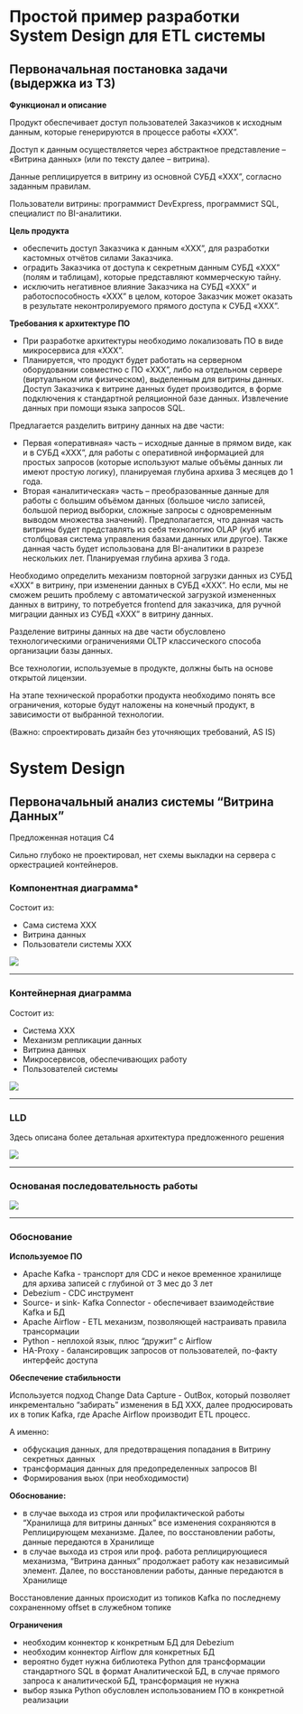 # Простой пример разработки System Design для ETL системы

## Первоначальная постановка задачи (выдержка из ТЗ)
**Функционал и описание**

Продукт обеспечивает доступ пользователей Заказчиков к исходным данным, которые генерируются в процессе работы «ХХХ”. 

Доступ к данным осуществляется через абстрактное представление – «Витрина данных» (или по тексту далее – витрина).

Данные реплицируется в витрину из основной СУБД «ХХХ”, согласно заданным правилам.

Пользователи витрины: программист  DevExpress,  программист SQL, специалист по BI-аналитики.

**Цель продукта**
* обеспечить доступ Заказчика к данным «ХХХ”, для разработки кастомных отчётов силами Заказчика.
* оградить Заказчика от доступа к секретным данным СУБД «ХХХ” (полям и таблицам), которые представляют коммерческую тайну.
* исключить негативное влияние Заказчика на СУБД «ХХХ” и работоспособность «ХХХ” в целом, которое Заказчик может оказать в результате неконтролируемого прямого доступа к СУБД «ХХХ”.

**Требования к архитектуре ПО**

* При разработке архитектуры необходимо локализовать ПО в виде микросервиса для «ХХХ”.
* Планируется, что продукт будет работать на серверном оборудовании совместно с ПО «ХХХ”, либо на отдельном сервере (виртуальном или физическом), выделенным для витрины данных. Доступ Заказчика к витрине данных будет производится, в форме подключения к стандартной реляционной базе данных. Извлечение данных при помощи языка запросов SQL. 

Предлагается разделить витрину данных на две части:

* Первая «оперативная» часть – исходные данные в прямом виде, как и в СУБД «ХХХ”, для работы с оперативной информацией для простых запросов (которые используют малые объёмы данных ли имеют простую логику), планируемая глубина архива 3 месяцев до 1 года.
* Вторая «аналитическая» часть – преобразованные данные для работы с большим объёмом  данных (большое число записей, большой период выборки, сложные запросы с одновременным выводом множества значений). Предполагается, что данная часть витрины будет представлять из себя технологию OLAP (куб или столбцовая система управления базами данных или другое). Также данная часть будет использована для BI-аналитики в разрезе нескольких лет. Планируемая глубина архива 3 года.

Необходимо определить механизм повторной загрузки данных из СУБД «ХХХ” в витрину, при изменении данных в СУБД «ХХХ”. Но если, мы не сможем решить проблему с автоматической загрузкой измененных данных в витрину, то потребуется frontend для заказчика, для ручной миграции данных из СУБД «ХХХ” в витрину данных.

Разделение витрины данных на две части обусловлено технологическими ограничениями OLTP классического способа организации базы данных. 

Все технологии, используемые в продукте, должны быть на основе открытой лицензии.

На этапе технической проработки продукта необходимо понять все ограничения, которые будут наложены на конечный продукт, в зависимости от выбранной технологии.

(Важно: спроектировать дизайн без уточняющих требований, AS IS)


# System Design
## Первоначальный анализ системы “Витрина Данных”

Предложенная нотация C4

Сильно глубоко не проектировал, нет схемы выкладки на сервера с оркестрацией контейнеров.


### Компонентная диаграмма*
Состоит из:
* Сама система XXX
* Витрина данных 
* Пользователи системы XXX

![](https://github.com/masterofgears/sysd1/blob/main/xxx-1.png)

---

### Контейнерная диаграмма

Состоит из:
* Система ХХХ
* Механизм репликации данных
* Витрина данных
* Микросервисов, обеспечивающих работу
* Пользователей системы

![](https://github.com/masterofgears/sysd1/blob/main/xxx-2.png)

---

### LLD

Здесь описана более детальная архитектура предложенного решения

![](https://github.com/masterofgears/sysd1/blob/main/xxx-3.png)

---

### Основаная последовательность работы

![](https://github.com/masterofgears/sysd1/blob/main/xxx-main-seq.png)

---

### Обоснование

**Используемое ПО**
* Apache Kafka - транспорт для CDC и некое временное хранилище для архива записей с глубиной от 3 мес до 3 лет
* Debezium - CDC инструмент
* Source- и sink- Kafka Connector - обеспечивает взаимодействие Kafka и БД
* Apache Airflow - ETL механизм, позволяющей настраивать правила трансормации
* Python - неплохой язык, плюс “дружит” с Airflow
* HA-Proxy - балансировщик запросов от пользователей, по-факту интерфейс доступа

**Обеспечение стабильности**

Используется подход Change Data Capture - OutBox, который позволяет инкрементально “забирать” изменения в БД ХХХ, далее продюсировать их в топик Kafka, где Apache Airflow производит ETL процесс.

А именно:

* обфускация данных, для предотвращения попадания в Витрину секретных данных
* трансформация данных для предопределенных запросов BI
* Формирования вьюх (при необходимости)

**Обоснование:**

* в случае выхода  из строя или профилактической работы “Хранилища для витрины данных” все изменения сохраняются в Реплицирующем механизме. Далее, по восстановлении работы, данные передаются в Хранилище
* в случае  выхода из строя или проф. работа реплицирующиеся механизма, “Витрина данных” продолжает работу как независимый элемент. Далее, по восстановлении работы, данные передаются в Хранилище

Восстановление данных происходит из топиков Kafka по последнему сохраненному offset в служебном топике


**Ограничения**

* необходим коннектор к конкретным БД для Debezium
* необходим коннектор Airflow для конкретных БД
* вероятно будет нужна библиотека Python для трансформации стандартного SQL в формат Аналитической БД, в случае прямого запроса к аналитической БД, трансформация не нужна
* выбор языка Python обусловлен использованием ПО в конкретной реализации


